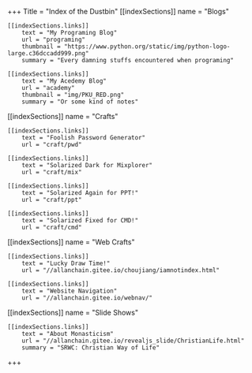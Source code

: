 +++
Title = "Index of the Dustbin"
[[indexSections]]
    name = "Blogs"

    [[indexSections.links]]
        text = "My Programing Blog"
        url = "programing"
        thumbnail = "https://www.python.org/static/img/python-logo-large.c36dccadd999.png"
        summary = "Every damning stuffs encountered when programing"

    [[indexSections.links]]
        text = "My Acedemy Blog"
        url = "academy"
        thumbnail = "img/PKU_RED.png"
        summary = "Or some kind of notes"

[[indexSections]]
    name = "Crafts"

    [[indexSections.links]]
        text = "Foolish Password Generator"
        url = "craft/pwd"

    [[indexSections.links]]
        text = "Solarized Dark for Mixplorer"
        url = "craft/mix"

    [[indexSections.links]]
        text = "Solarized Again for PPT!"
        url = "craft/ppt"

    [[indexSections.links]]
        text = "Solarized Fixed for CMD!"
        url = "craft/cmd"

[[indexSections]]
    name = "Web Crafts"

    [[indexSections.links]]
        text = "Lucky Draw Time!"
        url = "//allanchain.gitee.io/choujiang/iamnotindex.html"

    [[indexSections.links]]
        text = "Website Navigation"
        url = "//allanchain.gitee.io/webnav/"

[[indexSections]]
    name = "Slide Shows"

    [[indexSections.links]]
        text = "About Monasticism"
        url = "//allanchain.gitee.io/revealjs_slide/ChristianLife.html"
        summary = "SRWC: Christian Way of Life"
+++
